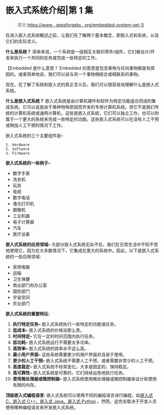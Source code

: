 # 嵌入式系统介绍|第 1 集

> 原文:[https://www . geesforgeks . org/embedded-system-set-1/](https://www.geeksforgeeks.org/introduction-of-embedded-systems-set-1/)

在进入嵌入式系统概述之前，让我们先了解两个基本概念，即嵌入式和系统，以及它们的实际含义。

**什么是系统？**
简单来说，一个系统是一组相互关联的零件/组件，它们被设计/开发来执行一个共同的任务或完成一些特定的工作。

【Embedded 是什么意思？
Embedded 的意思是包含某物与任何事物都是有原因的。或者简单地说，我们可以说与另一个事物相结合或相联系的事物。

现在，在了解了系统和嵌入式的真正含义后，我们可以很容易地理解什么是嵌入式系统。

**什么是嵌入式系统？**
嵌入式系统是由计算机硬件和软件为特定功能组合而成的集成系统。它可以说是由于某种特殊原因而开发的专用计算机系统。但它不是我们传统的计算机系统或通用计算机，这些是嵌入式系统，它们可以独立工作，也可以附属于一个更大的系统来完成一些特定的功能。这些嵌入式系统可以在没有人工干预或稍加人工干预的情况下工作。

嵌入式系统的三个主要组件是–

```
1. Hardware
2. Software
3. Firmware 
```

**嵌入式系统的一些例子–**

*   数字手表
*   洗衣机
*   玩具
*   电视
*   数字电话
*   激光打印机
*   摄像机
*   工业机器
*   电子计算器
*   汽车
*   医疗设备

**嵌入式系统的应用领域–**
大部分嵌入式系统无处不在。我们在日常生活中不知不觉地使用它，因为在大多数情况下，它集成在更大的系统中。因此，以下是嵌入式系统的一些应用领域:

*   家用电器
*   运输
*   卫生保健
*   商业部门和办公室
*   国防部门
*   宇宙空间
*   农业部门

**嵌入式系统的重要特征:**

1.  **执行特定任务–**
    嵌入式系统执行一些特定的功能或任务。
2.  **低成本–**
    嵌入式系统的价格没那么贵。
3.  **时间特定–**
    它在一定的时间范围内执行任务。
4.  **低功耗–**
    嵌入式系统运行不需要太多功率。
5.  **高效率–**
    嵌入式系统的效率水平这么高。
6.  **最小用户界面–**
    这些系统需要更少的用户界面并且易于使用。
7.  **更少的人工干预–**
    嵌入式系统不需要人工干预，或者需要非常少的人工干预。
8.  **高度稳定–**
    嵌入式系统不经常变化，大多是固定的，保持稳定。
9.  **高可靠性–**
    嵌入式系统是可靠的，它们持续出色地执行任务。
10.  **使用微处理器或微控制器–**
    嵌入式系统使用微处理器或微控制器来设计和使用有限的内存。

**顶级嵌入式编程语言:**
嵌入式系统可以使用不同的编程语言进行编程，如[嵌入式 C、嵌入式 C++、嵌入式 Java、嵌入式 Python](https://www.geeksforgeeks.org/top-10-best-embedded-systems-programming-languages/) 。然而，这完全取决于开发人员使用哪种编程语言来开发嵌入式系统。